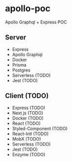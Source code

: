 # apollo-poc

Apollo Graphql + Express POC

## Server

- Express
- Apollo Graphql
- Docker
- Prisma
- Postgres
- Serverless (TODO)
- Jest (TODO)

## Client (TODO)

- Express (TODO)
- Next.js (TODO)
- Docker (TODO)
- React (TODO)
- Styled-Component (TODO)
- React-Intl (TODO)
- MobX (TODO)
- Serverless (TODO)
- Jest (TODO)
- Enzyme (TODO)
